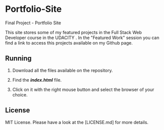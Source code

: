 # Portfolio-Site
Final Project - Portfolio Site

This site stores some of my featured projects in the Full Stack Web Developer course in the UDACITY . In the "Featured Work" session you can find a link to access this projects available on my Github page.

## Running

1. Download all the files available on the repository.

2. Find the **_index.html_** file. 

3. Click on it with the right mouse button and select the browser of your choice.


## License

MIT License. Please have a look at the [LICENSE.md] for more details.
